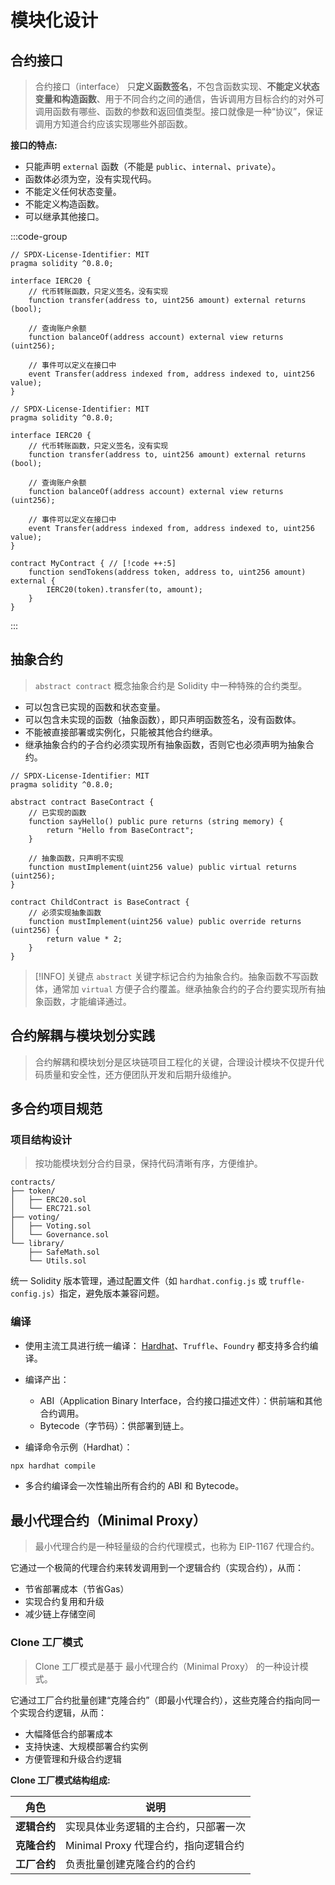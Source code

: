 # 模块化设计

## 合约接口

> 合约接口（interface） 只**定义函数签名**，不包含函数实现、**不能定义状态变量和构造函数**、用于不同合约之间的通信，告诉调用方目标合约的对外可调用函数有哪些、函数的参数和返回值类型。接口就像是一种“协议”，保证调用方知道合约应该实现哪些外部函数。

**接口的特点:**

- 只能声明 `external` 函数（不能是 `public`、`internal`、`private`）。
- 函数体必须为空，没有实现代码。
- 不能定义任何状态变量。
- 不能定义构造函数。
- 可以继承其他接口。

:::code-group

```solidity [ERC20 接口的简化写法]
// SPDX-License-Identifier: MIT
pragma solidity ^0.8.0;

interface IERC20 {
    // 代币转账函数，只定义签名，没有实现
    function transfer(address to, uint256 amount) external returns (bool);

    // 查询账户余额
    function balanceOf(address account) external view returns (uint256);

    // 事件可以定义在接口中
    event Transfer(address indexed from, address indexed to, uint256 value);
}
```

```solidity [使用 ERC20 接口]
// SPDX-License-Identifier: MIT
pragma solidity ^0.8.0;

interface IERC20 {
    // 代币转账函数，只定义签名，没有实现
    function transfer(address to, uint256 amount) external returns (bool);

    // 查询账户余额
    function balanceOf(address account) external view returns (uint256);

    // 事件可以定义在接口中
    event Transfer(address indexed from, address indexed to, uint256 value);
}

contract MyContract { // [!code ++:5]
    function sendTokens(address token, address to, uint256 amount) external {
        IERC20(token).transfer(to, amount);
    }
}
```

:::

## 抽象合约

> `abstract contract` 概念抽象合约是 Solidity 中一种特殊的合约类型。

- 可以包含已实现的函数和状态变量。 
- 可以包含未实现的函数（抽象函数），即只声明函数签名，没有函数体。 
- 不能被直接部署或实例化，只能被其他合约继承。 
- 继承抽象合约的子合约必须实现所有抽象函数，否则它也必须声明为抽象合约。

```solidity [抽象合约示例]
// SPDX-License-Identifier: MIT
pragma solidity ^0.8.0;

abstract contract BaseContract {
    // 已实现的函数
    function sayHello() public pure returns (string memory) {
        return "Hello from BaseContract";
    }

    // 抽象函数，只声明不实现
    function mustImplement(uint256 value) public virtual returns (uint256);
}

contract ChildContract is BaseContract {
    // 必须实现抽象函数
    function mustImplement(uint256 value) public override returns (uint256) {
        return value * 2;
    }
}
```

> [!INFO] 关键点
> `abstract` 关键字标记合约为抽象合约。抽象函数不写函数体，通常加 `virtual` 方便子合约覆盖。继承抽象合约的子合约要实现所有抽象函数，才能编译通过。

## 合约解耦与模块划分实践

> 合约解耦和模块划分是区块链项目工程化的关键，合理设计模块不仅提升代码质量和安全性，还方便团队开发和后期升级维护。

## 多合约项目规范

### 项目结构设计

> 按功能模块划分合约目录，保持代码清晰有序，方便维护。

```text
contracts/
├── token/
│   ├── ERC20.sol
│   └── ERC721.sol
├── voting/
│   ├── Voting.sol
│   └── Governance.sol
└── library/
    ├── SafeMath.sol
    └── Utils.sol
```

统一 Solidity 版本管理，通过配置文件（如 `hardhat.config.js` 或 `truffle-config.js`）指定，避免版本兼容问题。

### 编译

- 使用主流工具进行统一编译： [Hardhat](https://hardhat.org/hardhat-runner/docs/getting-started)、`Truffle`、`Foundry` 都支持多合约编译。

- 编译产出：

  - ABI（Application Binary Interface，合约接口描述文件）：供前端和其他合约调用。 
  - Bytecode（字节码）：供部署到链上。

- 编译命令示例（Hardhat）：

```bash
npx hardhat compile
```

- 多合约编译会一次性输出所有合约的 ABI 和 Bytecode。


## 最小代理合约（Minimal Proxy）

> 最小代理合约是一种轻量级的合约代理模式，也称为 EIP-1167 代理合约。

它通过一个极简的代理合约来转发调用到一个逻辑合约（实现合约），从而：

- 节省部署成本（节省Gas）
- 实现合约复用和升级
- 减少链上存储空间

### Clone 工厂模式

> Clone 工厂模式是基于 最小代理合约（Minimal Proxy） 的一种设计模式。

它通过工厂合约批量创建“克隆合约”（即最小代理合约），这些克隆合约指向同一个实现合约逻辑，从而：

- 大幅降低合约部署成本 
- 支持快速、大规模部署合约实例 
- 方便管理和升级合约逻辑

**Clone 工厂模式结构组成:**

| 角色       | 说明                        |
| -------- | ------------------------- |
| **逻辑合约** | 实现具体业务逻辑的主合约，只部署一次        |
| **克隆合约** | Minimal Proxy 代理合约，指向逻辑合约 |
| **工厂合约** | 负责批量创建克隆合约的合约             |
